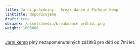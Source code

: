 ```yaml
---
title: Jarní prázdniny-  Break dance a Parkour kemp
linktitle: doporucujeme
draft: true
obrazek: /assets/media/breakdance průhld..png
weight: 1005000
---
```


[Jarní kemp](kempy/jarni-kemp/) plný nezapomenutelných zážitků pro děti od 7mi let.

